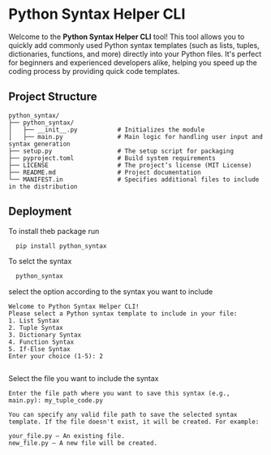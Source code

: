 
# Python Syntax Helper CLI

Welcome to the **Python Syntax Helper CLI** tool! This tool allows you to quickly add commonly used Python syntax templates (such as lists, tuples, dictionaries, functions, and more) directly into your Python files. It's perfect for beginners and experienced developers alike, helping you speed up the coding process by providing quick code templates.

## Project Structure
```
python_syntax/
├── python_syntax/
│   ├── __init__.py           # Initializes the module
│   ├── main.py               # Main logic for handling user input and syntax generation
├── setup.py                  # The setup script for packaging
├── pyproject.toml            # Build system requirements
├── LICENSE                   # The project’s license (MIT License)
├── README.md                 # Project documentation
└── MANIFEST.in               # Specifies additional files to include in the distribution
```
## Deployment

To install theb package run

```bash
  pip install python_syntax
```
To selct the syntax

```bash
  python_syntax
```
select the option according to the syntax you want to include

```
Welcome to Python Syntax Helper CLI!
Please select a Python syntax template to include in your file:
1. List Syntax
2. Tuple Syntax
3. Dictionary Syntax
4. Function Syntax
5. If-Else Syntax
Enter your choice (1-5): 2


```


Select the file you want to include the syntax

```
Enter the file path where you want to save this syntax (e.g., main.py): my_tuple_code.py

You can specify any valid file path to save the selected syntax template. If the file doesn't exist, it will be created. For example:

your_file.py – An existing file.
new_file.py – A new file will be created.


```

